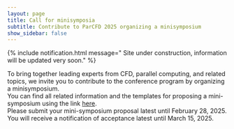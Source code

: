 ```yaml
---
layout: page
title: Call for minisymposia
subtitle: Contribute to ParCFD 2025 organizing a minisymposium
show_sidebar: false
---
```


{% include notification.html message="
Site under construction, information will be updated very soon." %}

To bring together leading experts from CFD, parallel computing, and related topics, we invite you to contribute to the conference program by organizing a minisymposium.  
You can find all related information and the templates for proposing a mini-symposium using the link [here](https://enes-merida.github.io/ParCFD2025.github.io/call-papers/).  
Please submit your mini-symposium proposal latest until February 28, 2025. You will receive a notification of acceptance latest until March 15, 2025.


